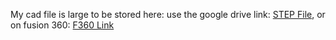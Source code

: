 My cad file is large to be stored here: use the google drive link: [STEP File](https://drive.google.com/file/d/1ena83hxmNsZFuJnQm2IVKQz-uFOP2uik/view?usp=sharing), or on fusion 360: [F360 Link](https://a360.co/4m8hXtC)
